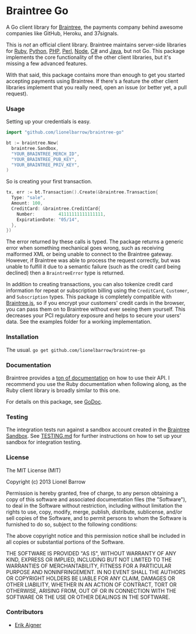 # Braintree Go

A Go client library for [Braintree](https://www.braintreepayments.com), the payments company behind awesome companies like GitHub, Heroku, and 37signals.

This is *not* an official client library. Braintree maintains server-side libraries for [Ruby](https://www.github.com/braintree/braintree_ruby), [Python](https://www.github.com/braintree/braintree_python), [PHP](https://www.github.com/braintree/braintree_php), [Perl](https://www.github.com/braintree/braintree_perl), [Node](https://www.github.com/braintree/braintree_node), [C#](https://www.github.com/braintree/braintree_dotnet) and [Java](https://www.github.com/braintree/braintree_java), but not Go. This package implements the core functionality of the other client libraries, but it's missing a few advanced features.

With that said, this package contains more than enough to get you started accepting payments using Braintree. If there's a feature the other client libraries implement that you really need, open an issue (or better yet, a pull request).

### Usage

Setting up your credentials is easy.

```go
import "github.com/lionelbarrow/braintree-go"

bt := braintree.New(
  braintree.Sandbox,
  "YOUR_BRAINTREE_MERCH_ID",
  "YOUR_BRAINTREE_PUB_KEY",
  "YOUR_BRAINTREE_PRIV_KEY",
)
```

So is creating your first transaction.

```go
tx, err := bt.Transaction().Create(&braintree.Transaction{
  Type: "sale",
  Amount: 100,
  CreditCard: &braintree.CreditCard{
    Number:         41111111111111111,
    ExpirationDate: "05/14",
  },
})
```

The error returned by these calls is typed. The package returns a generic error when something mechanical goes wrong, such as receiving malformed XML or being unable to connect to the Braintree gateway. However, if Braintree was able to process the request correctly, but was unable to fulfill it due to a semantic failure (such as the credit card being declined) then a `BraintreeError` type is returned.

In addition to creating transactions, you can also tokenize credit card information for repeat or subscription billing using the `CreditCard`, `Customer`, and `Subscription` types. This package is completely compatible with [Braintree.js](https://www.braintreepayments.com/braintrust/braintree-js), so if you encrypt your customers' credit cards in the browser, you can pass them on to Braintree without ever seeing them yourself. This decreases your PCI regulatory exposure and helps to secure your users' data. See the examples folder for a working implementation.

### Installation

The usual. `go get github.com/lionelbarrow/braintree-go`

### Documentation

Braintree provides a [ton of documentation](https://www.braintreepayments.com/docs/ruby/guide/overview) on how to use their API. I recommend you use the Ruby documentation when following along, as the Ruby client library is broadly similar to this one.

For details on this package, see [GoDoc](http://godoc.org/github.com/lionelbarrow/braintree-go).

### Testing

The integration tests run against a sandbox account created in the [Braintree Sandbox](https://sandbox.braintreegateway.com/).
See [TESTING.md](TESTING.md) for further instructions on how to set up your sandbox for integration testing.

### License

The MIT License (MIT)

Copyright (c) 2013 Lionel Barrow

Permission is hereby granted, free of charge, to any person obtaining a copy
of this software and associated documentation files (the "Software"), to deal
in the Software without restriction, including without limitation the rights
to use, copy, modify, merge, publish, distribute, sublicense, and/or sell
copies of the Software, and to permit persons to whom the Software is
furnished to do so, subject to the following conditions:

The above copyright notice and this permission notice shall be included in
all copies or substantial portions of the Software.

THE SOFTWARE IS PROVIDED "AS IS", WITHOUT WARRANTY OF ANY KIND, EXPRESS OR
IMPLIED, INCLUDING BUT NOT LIMITED TO THE WARRANTIES OF MERCHANTABILITY,
FITNESS FOR A PARTICULAR PURPOSE AND NONINFRINGEMENT. IN NO EVENT SHALL THE
AUTHORS OR COPYRIGHT HOLDERS BE LIABLE FOR ANY CLAIM, DAMAGES OR OTHER
LIABILITY, WHETHER IN AN ACTION OF CONTRACT, TORT OR OTHERWISE, ARISING FROM,
OUT OF OR IN CONNECTION WITH THE SOFTWARE OR THE USE OR OTHER DEALINGS IN
THE SOFTWARE.

### Contributors

- [Erik Aigner](http://github.com/eaigner)

